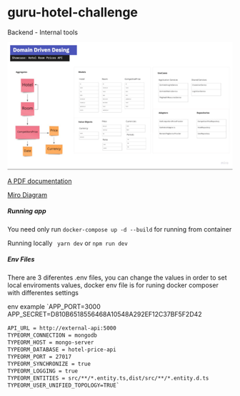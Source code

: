 # guru-hotel-challenge
Backend - Internal tools


![My Image](docs/ddd.png)

<!-- ![My Image](docs/directory-structure.png)
![My Image](docs/metrics-query.png)
![My Image](docs/directory-structure2.png)
![My Image](docs/db-1.png)
![My Image](docs/db-2.png) -->


[A PDF documentation ](docs/hotel-room-prices-api.pdf)

[Miro Diagram](https://miro.com/app/board/uXjVOLJ2_yk=/?invite_link_id=942219701434 "Miro Diagram")

##### Running app

 You need only run ` docker-compose up -d --build `  for running from container
 
 Running locally  ` yarn dev`   or  `npm run dev`
 
 
 

##### Env Files

 There are 3 diferentes .env files, you can change the values in order to set  local enviroments values, docker env file is for runing docker composer with differentes settings

env example
	`APP_PORT=3000
	APP_SECRET=D810B6518556468A10548A292EF12C37BF5F2D42

	API_URL = http://external-api:5000
	TYPEORM_CONNECTION = mongodb
	TYPEORM_HOST = mongo-server
	TYPEORM_DATABASE = hotel-price-api
	TYPEORM_PORT = 27017
	TYPEORM_SYNCHRONIZE = true
	TYPEORM_LOGGING = true
	TYPEORM_ENTITIES = src/**/*.entity.ts,dist/src/**/*.entity.d.ts
	TYPEORM_USER_UNIFIED_TOPOLOGY=TRUE`
	




